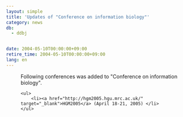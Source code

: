 ```yaml
---
layout: simple
title: 'Updates of "Conference on information biology"'
category: news
db:
  - ddbj


date: 2004-05-10T00:00:00+09:00
retire_time: 2004-05-10T00:00:00+09:00
lang: en
---
```


<dd>Following conferences was added to "Conference on information biology".

    <ul>
        <li><a href="http://hgm2005.hgu.mrc.ac.uk/" target="_blank">HGM2005</a> (April 18-21, 2005) </li>
    </ul>
</dd>
